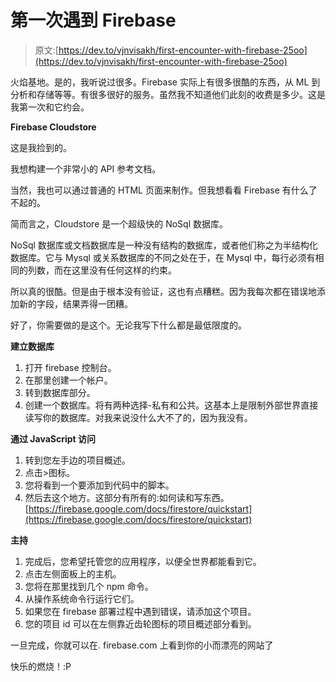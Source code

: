 # 第一次遇到 Firebase

> 原文:[https://dev.to/vjnvisakh/first-encounter-with-firebase-25oo](https://dev.to/vjnvisakh/first-encounter-with-firebase-25oo)

火焰基地。是的，我听说过很多。Firebase 实际上有很多很酷的东西，从 ML 到分析和存储等等。有很多很好的服务。虽然我不知道他们此刻的收费是多少。这是我第一次和它约会。

**Firebase Cloudstore**

这是我捡到的。

我想构建一个非常小的 API 参考文档。

当然，我也可以通过普通的 HTML 页面来制作。但我想看看 Firebase 有什么了不起的。

简而言之，Cloudstore 是一个超级快的 NoSql 数据库。

NoSql 数据库或文档数据库是一种没有结构的数据库，或者他们称之为半结构化数据库。它与 Mysql 或关系数据库的不同之处在于，在 Mysql 中，每行必须有相同的列数，而在这里没有任何这样的约束。

所以真的很酷。但是由于根本没有验证，这也有点糟糕。因为我每次都在错误地添加新的字段，结果弄得一团糟。

好了，你需要做的是这个。无论我写下什么都是最低限度的。

**建立数据库**

1.  打开 firebase 控制台。
2.  在那里创建一个帐户。
3.  转到数据库部分。
4.  创建一个数据库。将有两种选择-私有和公共。这基本上是限制外部世界直接读写你的数据库。对我来说没什么大不了的，因为我没有。

**通过 JavaScript 访问**

1.  转到您左手边的项目概述。
2.  点击>图标。
3.  您将看到一个要添加到代码中的脚本。
4.  然后去这个地方。这部分有所有的:如何读和写东西。[https://firebase.google.com/docs/firestore/quickstart](https://firebase.google.com/docs/firestore/quickstart)

**主持**

1.  完成后，您希望托管您的应用程序，以便全世界都能看到它。
2.  点击左侧面板上的主机。
3.  您将在那里找到几个 npm 命令。
4.  从操作系统命令行运行它们。
5.  如果您在 firebase 部署过程中遇到错误，请添加这个项目。
6.  您的项目 id 可以在左侧靠近齿轮图标的项目概述部分看到。

一旦完成，你就可以在. firebase.com 上看到你的小而漂亮的网站了

快乐的燃烧！:P